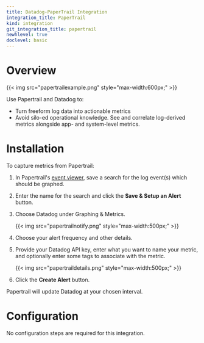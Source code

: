 ```yaml
---
title: Datadog-PaperTrail Integration
integration_title: PaperTrail
kind: integration
git_integration_title: papertrail
newhlevel: true
doclevel: basic
---
```

# Overview

{{< img src="papertrailexample.png" style="max-width:600px;" >}}

Use Papertrail and Datadog to:

  * Turn freeform log data into actionable metrics
  * Avoid silo-ed operational knowledge. See and correlate log-derived metrics alongside app- and system-level metrics.

# Installation

To capture metrics from Papertrail:

1.  In Papertrail's [event viewer](https://papertrailapp.com/events), save a search for the log event(s) which should be graphed.
1.  Enter the name for the search and click the **Save & Setup an Alert** button.
1.  Choose Datadog under Graphing & Metrics.

    {{< img src="papertrailnotify.png" style="max-width:500px;" >}}

1.  Choose your alert frequency and other details.
1.  Provide your Datadog API key, enter what you want to name your metric, and optionally enter some tags to associate with the metric.

    {{< img src="papertraildetails.png" style="max-width:500px;" >}}

1.  Click the **Create Alert** button.

Papertrail will update Datadog at your chosen interval.

# Configuration

No configuration steps are required for this integration.

